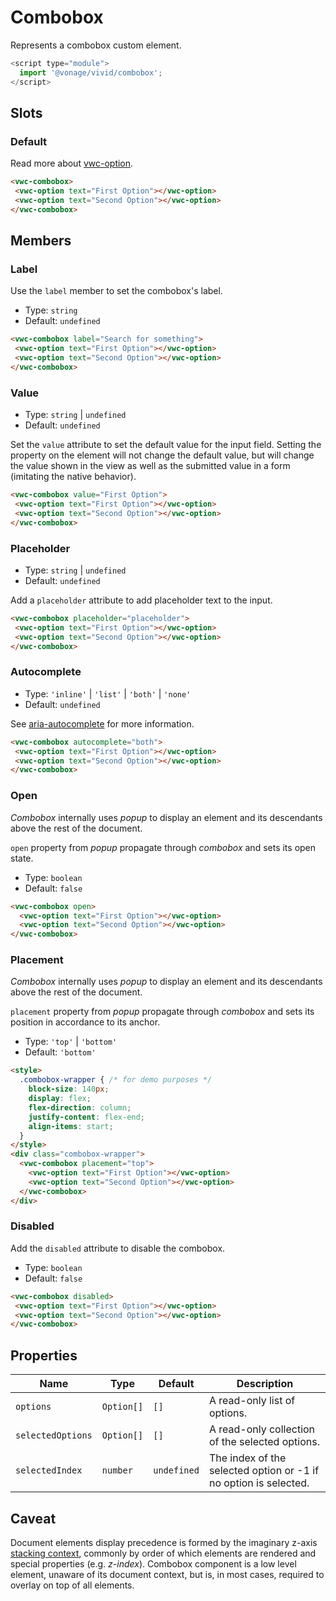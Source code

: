 # Combobox

Represents a combobox custom element.

```js
<script type="module">
  import '@vonage/vivid/combobox';
</script>
```

## Slots

### Default

Read more about [vwc-option](../../components/option).

```html preview
<vwc-combobox>
 <vwc-option text="First Option"></vwc-option>
 <vwc-option text="Second Option"></vwc-option>
</vwc-combobox>
```

## Members

### Label

Use the `label` member to set the combobox's label.

- Type: `string`
- Default: `undefined`

```html preview
<vwc-combobox label="Search for something">
 <vwc-option text="First Option"></vwc-option>
 <vwc-option text="Second Option"></vwc-option>
</vwc-combobox>
```

### Value

- Type: `string` | `undefined`
- Default: `undefined`

Set the `value` attribute to set the default value for the input field. Setting the property on the element will not change the default value, but will change the value shown in the view as well as the submitted value in a form (imitating the native behavior).

```html preview
<vwc-combobox value="First Option">
 <vwc-option text="First Option"></vwc-option>
 <vwc-option text="Second Option"></vwc-option>
</vwc-combobox>
```

### Placeholder

- Type: `string` | `undefined`
- Default: `undefined`

Add a `placeholder` attribute to add placeholder text to the input.

```html preview
<vwc-combobox placeholder="placeholder">
 <vwc-option text="First Option"></vwc-option>
 <vwc-option text="Second Option"></vwc-option>
</vwc-combobox>
```
### Autocomplete

- Type: `'inline'` | `'list'` | `'both'` | `'none'`
- Default: `undefined`

See [aria-autocomplete](https://www.w3.org/TR/wai-aria-1.2/#aria-autocomplete) for more information.

```html preview
<vwc-combobox autocomplete="both">
 <vwc-option text="First Option"></vwc-option>
 <vwc-option text="Second Option"></vwc-option>
</vwc-combobox>
```

### Open

_Combobox_ internally uses _popup_ to display an element and its descendants above the rest of the document.

`open` property from _popup_ propagate through _combobox_ and sets its open state.

- Type: `boolean`
- Default: `false`

```html preview
<vwc-combobox open>
  <vwc-option text="First Option"></vwc-option>
  <vwc-option text="Second Option"></vwc-option>
</vwc-combobox>
```

### Placement

_Combobox_ internally uses _popup_ to display an element and its descendants above the rest of the document.

`placement` property from _popup_ propagate through _combobox_ and sets its position in accordance to its anchor.

- Type: `'top'` | `'bottom'`
- Default: `'bottom'`

```html preview
<style>
  .combobox-wrapper { /* for demo purposes */
    block-size: 140px;
    display: flex;
    flex-direction: column;
    justify-content: flex-end;
    align-items: start;
  }
</style>
<div class="combobox-wrapper">
  <vwc-combobox placement="top">
    <vwc-option text="First Option"></vwc-option>
    <vwc-option text="Second Option"></vwc-option>
  </vwc-combobox>
</div>
```

### Disabled

Add the `disabled` attribute to disable the combobox.

- Type: `boolean`
- Default: `false`

```html preview
<vwc-combobox disabled>
 <vwc-option text="First Option"></vwc-option>
 <vwc-option text="Second Option"></vwc-option>
</vwc-combobox>
```

## Properties

<div class="table-wrapper">

| Name              | Type       | Default     | Description                                                      |
| ----------------- | ---------- | ----------- | ---------------------------------------------------------------- |
| `options`         | `Option[]` | `[]`        | A read-only list of options.                                     |
| `selectedOptions` | `Option[]` | `[]`        | A read-only collection of the selected options.                  |
| `selectedIndex`   | `number`   | `undefined` | The index of the selected option or -1 if no option is selected. |

</div>

## Caveat

Document elements display precedence is formed by the imaginary z-axis [stacking context](https://developer.mozilla.org/en-US/docs/Web/CSS/CSS_Positioning/Understanding_z_index/The_stacking_context), commonly by order of which elements are rendered and special properties (e.g. _z-index_).
Combobox component is a low level element, unaware of its document context, but is, in most cases, required to overlay on top of all elements.